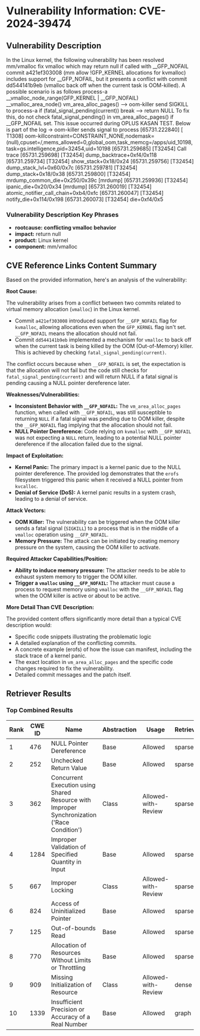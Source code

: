 # Vulnerability Information: CVE-2024-39474

## Vulnerability Description
In the Linux kernel, the following vulnerability has been resolved mm/vmalloc fix vmalloc which may return null if called with __GFP_NOFAIL commit a421ef303008 (mm allow !GFP_KERNEL allocations for kvmalloc) includes support for __GFP_NOFAIL, but it presents a conflict with commit dd544141b9eb (vmalloc back off when the current task is OOM-killed). A possible scenario is as follows process-a __vmalloc_node_range(GFP_KERNEL | __GFP_NOFAIL) __vmalloc_area_node() vm_area_alloc_pages() --> oom-killer send SIGKILL to process-a if (fatal_signal_pending(current)) break --> return NULL To fix this, do not check fatal_signal_pending() in vm_area_alloc_pages() if __GFP_NOFAIL set. This issue occurred during OPLUS KASAN TEST. Below is part of the log -> oom-killer sends signal to process [65731.222840] [ T1308] oom-killconstraint=CONSTRAINT_NONE,nodemask=(null),cpuset=/,mems_allowed=0,global_oom,task_memcg=/apps/uid_10198,task=gs.intelligence,pid=32454,uid=10198 [65731.259685] [T32454] Call trace [65731.259698] [T32454] dump_backtrace+0xf4/0x118 [65731.259734] [T32454] show_stack+0x18/0x24 [65731.259756] [T32454] dump_stack_lvl+0x60/0x7c [65731.259781] [T32454] dump_stack+0x18/0x38 [65731.259800] [T32454] mrdump_common_die+0x250/0x39c [mrdump] [65731.259936] [T32454] ipanic_die+0x20/0x34 [mrdump] [65731.260019] [T32454] atomic_notifier_call_chain+0xb4/0xfc [65731.260047] [T32454] notify_die+0x114/0x198 [65731.260073] [T32454] die+0xf4/0x5

### Vulnerability Description Key Phrases
- **rootcause:** **conflicting vmalloc behavior**
- **impact:** return null
- **product:** Linux kernel
- **component:** mm/vmalloc

## CVE Reference Links Content Summary
Based on the provided information, here's an analysis of the vulnerability:

**Root Cause:**

The vulnerability arises from a conflict between two commits related to virtual memory allocation (`vmalloc`) in the Linux kernel. 
   - Commit `a421ef303008` introduced support for `__GFP_NOFAIL` flag for `kvmalloc`, allowing allocations even when the `GFP_KERNEL` flag isn't set. `__GFP_NOFAIL` means the allocation should not fail.
   - Commit `dd544141b9eb` implemented a mechanism for `vmalloc` to back off when the current task is being killed by the OOM (Out-of-Memory) killer. This is achieved by checking `fatal_signal_pending(current)`.

The conflict occurs because when `__GFP_NOFAIL` is set, the expectation is that the allocation will not fail but the code still checks for `fatal_signal_pending(current)` and will return NULL if a fatal signal is pending causing a NULL pointer dereference later.

**Weaknesses/Vulnerabilities:**

- **Inconsistent Behavior with `__GFP_NOFAIL`:** The `vm_area_alloc_pages` function, when called with `__GFP_NOFAIL`, was still susceptible to returning `NULL` if a fatal signal was pending due to OOM killer, despite the `__GFP_NOFAIL` flag implying that the allocation should not fail.
- **NULL Pointer Dereference:**  Code relying on `kvmalloc` with `__GFP_NOFAIL` was not expecting a `NULL` return, leading to a potential NULL pointer dereference if the allocation failed due to the signal.

**Impact of Exploitation:**

- **Kernel Panic:** The primary impact is a kernel panic due to the NULL pointer dereference. The provided log demonstrates that the `erofs` filesystem triggered this panic when it received a NULL pointer from `kvcalloc`.
- **Denial of Service (DoS):** A kernel panic results in a system crash, leading to a denial of service.

**Attack Vectors:**

- **OOM Killer:** The vulnerability can be triggered when the OOM killer sends a fatal signal (`SIGKILL`) to a process that is in the middle of a `vmalloc` operation using `__GFP_NOFAIL`.
- **Memory Pressure:** The attack can be initiated by creating memory pressure on the system, causing the OOM killer to activate.

**Required Attacker Capabilities/Position:**

- **Ability to induce memory pressure:** The attacker needs to be able to exhaust system memory to trigger the OOM killer.
- **Trigger a `vmalloc` using `__GFP_NOFAIL`:** The attacker must cause a process to request memory using `vmalloc` with the `__GFP_NOFAIL` flag when the OOM killer is active or about to be active.

**More Detail Than CVE Description:**

The provided content offers significantly more detail than a typical CVE description would:
   - Specific code snippets illustrating the problematic logic
   - A detailed explanation of the conflicting commits.
   - A concrete example (erofs) of how the issue can manifest, including the stack trace of a kernel panic.
   - The exact location in `vm_area_alloc_pages` and the specific code changes required to fix the vulnerability.
   - Detailed commit messages and the patch itself.

## Retriever Results

### Top Combined Results

| Rank | CWE ID | Name | Abstraction | Usage  | Retrievers | Individual Scores |
|------|--------|------|-------------|-------|------------|-------------------|
| 1 | 476 | NULL Pointer Dereference | Base | Allowed | sparse | 0.507 |
| 2 | 252 | Unchecked Return Value | Base | Allowed | sparse | 0.488 |
| 3 | 362 | Concurrent Execution using Shared Resource with Improper Synchronization ('Race Condition') | Class | Allowed-with-Review | sparse | 0.463 |
| 4 | 1284 | Improper Validation of Specified Quantity in Input | Base | Allowed | sparse | 0.447 |
| 5 | 667 | Improper Locking | Class | Allowed-with-Review | sparse | 0.446 |
| 6 | 824 | Access of Uninitialized Pointer | Base | Allowed | sparse | 0.442 |
| 7 | 125 | Out-of-bounds Read | Base | Allowed | sparse | 0.441 |
| 8 | 770 | Allocation of Resources Without Limits or Throttling | Base | Allowed | sparse | 0.441 |
| 9 | 909 | Missing Initialization of Resource | Class | Allowed-with-Review | dense | 0.547 |
| 10 | 1339 | Insufficient Precision or Accuracy of a Real Number | Base | Allowed | graph | 0.002 |

